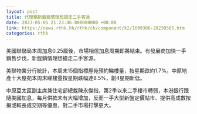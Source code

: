 ```yaml
---
layout: post
title: 代理稱新盤銷情理想搶走二手客源
date: 2023-05-05 21:23:46.000000000 +08:00
link: https://news.rthk.hk/rthk/ch/component/k2/1699386-20230505.htm
categories: rthk
---
```


美國聯儲局本周加息0.25厘後，市場相信加息周期即將結束。有發展商加快一手銷售步伐，新盤銷情理想搶走二手客源。

美聯物業分行統計，本周末15個指標屋苑預約睇樓量，按星期跌約1.7%。中原地產十大屋苑本周末睇樓量按星期跌幅達8.5%，創4星期新低。

中原亞太區副主席兼住宅部總裁陳永傑指，第2季以來二手樓市轉弱，本港銀行跟隨美國加息，每月供款未有大幅增加，反而一手大型新盤定價貼市、提供高成數按揭或較長成交期等優惠，對二手市場打擊更大。
